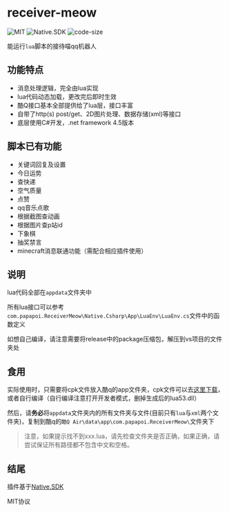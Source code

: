 # receiver-meow

![MIT](https://img.shields.io/github/license/chenxuuu/receiver-meow.svg)
![Native.SDK](https://img.shields.io/badge/dependencies-Native.SDK-blueviolet.svg)
![code-size](https://img.shields.io/github/languages/code-size/chenxuuu/receiver-meow.svg)

能运行`lua`脚本的接待喵qq机器人

## 功能特点

- 消息处理逻辑，完全由lua实现
- lua代码动态加载，更改完后即时生效
- 酷Q接口基本全部提供给了lua层，接口丰富
- 自带了http(s) post/get、2D图片处理、数据存储(xml)等接口
- 底层使用C#开发，.net framework 4.5版本

## 脚本已有功能

- 关键词回复及设置
- 今日运势
- 查快递
- 空气质量
- 点赞
- qq音乐点歌
- 根据截图查动画
- 根据图片查p站id
- 下象棋
- 抽奖禁言
- minecraft消息联通功能（需配合相应插件使用）

## 说明

lua代码全部在`appdata`文件夹中

所有lua接口可以参考`com.papapoi.ReceiverMeow\Native.Csharp\App\LuaEnv\LuaEnv.cs`文件中的函数定义

如想自己编译，请注意需要将release中的package压缩包，解压到vs项目的文件夹处

## 食用

实际使用时，只需要将cpk文件放入酷q的app文件夹，cpk文件可以去[这里下载](https://cqp.cc/t/41943)，或者自行编译（自行编译注意打开开发者模式，删掉生成后的lua53.dll）

然后，请**务必**将`appdata`文件夹内的所有文件夹与文件(目前只有`lua`与`xml`两个文件夹)，复制到酷q的`酷Q Air\data\app\com.papapoi.ReceiverMeow\`文件夹下

> 注意，如果提示找不到xxx.lua，请先检查文件夹是否正确，如果正确，请尝试保证所有路径都不包含中文和空格。

## 结尾

插件基于[Native.SDK](https://github.com/Jie2GG/Native.Csharp.Frame)

MIT协议
